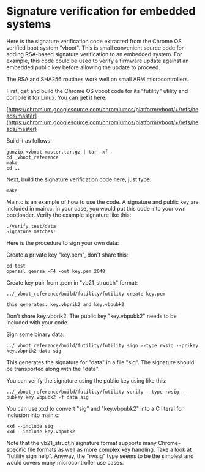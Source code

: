 # Signature verification for embedded systems

Here is the signature verification code extracted from the Chrome OS
verified boot system "vboot".  This is small convenient source code for
adding RSA-based signature verification to an embedded system.  For example,
this code could be used to verify a firmware update against an embedded
public key before allowing the update to proceed.

The RSA and SHA256 routines work well on small ARM microcontrollers.

First, get and build the Chrome OS vboot code for its "futility" utility and
compile it for Linux.  You can get it here:

[https://chromium.googlesource.com/chromiumos/platform/vboot/+/refs/heads/master](https://chromium.googlesource.com/chromiumos/platform/vboot/+/refs/heads/master)

Build it as follows:

	gunzip <vboot-master.tar.gz | tar -xf -
	cd _vboot_reference
	make
	cd ..

Next, build the signature verification code here, just type:

	make

Main.c is an example of how to use the code.  A signature and public key
are included in main.c.  In your case, you would put this code into your own
bootloader.  Verify the example signature like this:

	./verify test/data
	Signature matches!

Here is the procedure to sign your own data:

Create a private key "key.pem", don't share this:

	cd test
	openssl genrsa -F4 -out key.pem 2048

Create key pair from .pem in "vb21_struct.h" format:

	../_vboot_reference/build/futility/futility create key.pem

	this generates: key.vbprik2 and key.vbpubk2

Don't share key.vbprik2.  The public key "key.vbpubk2" needs to be included
with your code.

Sign some binary data:

	../_vboot_reference/build/futility/futility sign --type rwsig --prikey key.vbprik2 data sig

This generates the signature for "data" in a file "sig".  The signature
should be transported along with the "data".

You can verify the signature using the public key using like this:

	../_vboot_reference/build/futility/futility verify --type rwsig --pubkey key.vbpubk2 -f data sig

You can use xxd to convert "sig" and "key.vbpubk2" into a C literal for
inclusion into main.c:

	xxd --include sig
	xxd --include key.vbpubk2

Note that the vb21_struct.h signature format supports many Chrome-specific
file formats as well as more complex key handling.  Take a look at "futility
sign help".  Anyway, the "rwsig" type seems to be the simplest and would
covers many microcontroller use cases.
